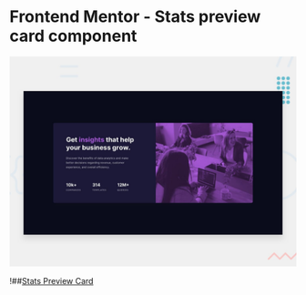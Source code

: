 # Frontend Mentor - Stats preview card component

![Design preview](./design/desktop-preview.jpg)

!##[Stats Preview Card](https://saicoo.github.io/Stats-preview-card-component-title-/)
